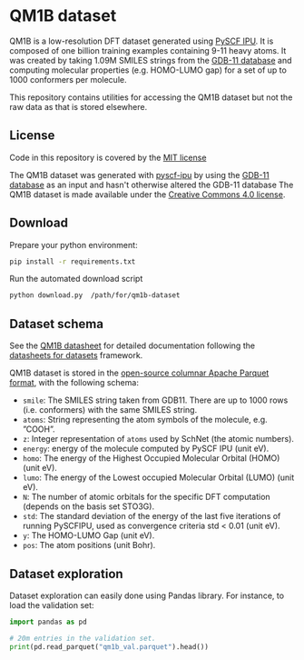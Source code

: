 # QM1B dataset

QM1B is a low-resolution DFT dataset generated using [PySCF IPU](https://github.com/graphcore-research/pyscf-ipu). It is composed of one billion training examples containing 9-11 heavy atoms. It was created by taking 1.09M SMILES strings from the [GDB-11 database](https://zenodo.org/record/5172018) and computing molecular properties (e.g. HOMO-LUMO gap) for a set of up to 1000 conformers per molecule.

This repository contains utilities for accessing the QM1B dataset but not the raw data as that is stored elsewhere.

## License

Code in this repository is covered by the [MIT license](./LICENSE.md)

The QM1B dataset was generated with 
[pyscf-ipu](https://github.com/graphcore-research/pyscf-ipu) by using the 
[GDB-11 database](https://doi.org/10.5281/zenodo.7041051) as an input and hasn't otherwise
altered the GDB-11 database
The QM1B dataset is made available under the [Creative Commons 4.0 license](./LICENSE-dataset).

## Download

Prepare your python environment:
```bash
pip install -r requirements.txt
```

Run the automated download script
```bash
python download.py  /path/for/qm1b-dataset 
```

## Dataset schema
See the [QM1B datasheet](./DATASHEET.md) for detailed documentation following the [datasheets for datasets](https://doi.org/10.48550/arXiv.1803.09010) framework.

QM1B dataset is stored in the [open-source columnar Apache Parquet format](https://parquet.apache.org/), with the following schema:
* `smile`: The SMILES string taken from GDB11. There are up to 1000 rows (i.e. conformers) with the same SMILES
string.
* `atoms`: String representing the atom symbols of the molecule, e.g. ”COOH”.
* `z`: Integer representation of `atoms` used by SchNet (the atomic numbers).
* `energy`: energy of the molecule computed by PySCF IPU (unit eV).
* `homo`: The energy of the Highest Occupied Molecular Orbital (HOMO) (unit eV).
* `lumo`: The energy of the Lowest occupied Molecular Orbital (LUMO) (unit eV).
* `N`: The number of atomic orbitals for the specific DFT computation (depends on the basis set STO3G).
* `std`: The standard deviation of the energy of the last five iterations of running PySCFIPU, used as
convergence criteria std < 0.01 (unit eV).
* `y`: The HOMO-LUMO Gap (unit eV).
* `pos`: The atom positions (unit Bohr).

## Dataset exploration

Dataset exploration can easily done using Pandas library. For instance, to load the validation set:
```python
import pandas as pd

# 20m entries in the validation set.
print(pd.read_parquet("qm1b_val.parquet").head())
```
